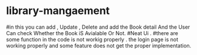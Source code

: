 # library-mangaement
#in this you can add , Update , Delete and add the Book detail And the User Can check Whether the Book iS Avialable Or Not.
#Neat Ui .
#there are some function in the code is not workig properly . the login page is not working properly and some feature does not get the proper implementation.
